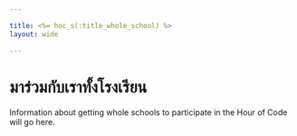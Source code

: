 ```yaml
---

title: <%= hoc_s(:title_whole_school) %>
layout: wide

---
```


# มาร่วมกับเราทั้งโรงเรียน

Information about getting whole schools to participate in the Hour of Code will go here.
